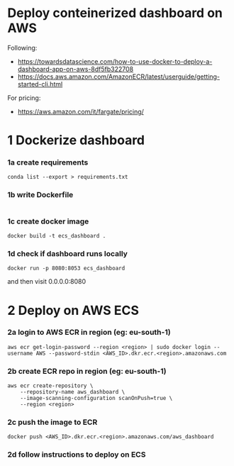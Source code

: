 # Deploy conteinerized dashboard on AWS

Following:
- https://towardsdatascience.com/how-to-use-docker-to-deploy-a-dashboard-app-on-aws-8df5fb322708
- https://docs.aws.amazon.com/AmazonECR/latest/userguide/getting-started-cli.html

For pricing:
- https://aws.amazon.com/it/fargate/pricing/

# 1 Dockerize dashboard

### 1a create requirements

```
conda list --export > requirements.txt
```

### 1b write Dockerfile

```

```

### 1c create docker image

```
docker build -t ecs_dashboard .
```

### 1d check if dashboard runs locally

```
docker run -p 8080:8053 ecs_dashboard
```

and then visit 0.0.0.0:8080

# 2 Deploy on AWS ECS

### 2a login to AWS ECR  in region (eg: eu-south-1)

```
aws ecr get-login-password --region <region> | sudo docker login --username AWS --password-stdin <AWS_ID>.dkr.ecr.<region>.amazonaws.com
```

### 2b create ECR repo in region (eg: eu-south-1)

```
aws ecr create-repository \
    --repository-name aws_dashboard \
    --image-scanning-configuration scanOnPush=true \
    --region <region>
```

### 2c push the image to ECR

```
docker push <AWS_ID>.dkr.ecr.<region>.amazonaws.com/aws_dashboard
```

### 2d follow instructions to deploy on ECS
